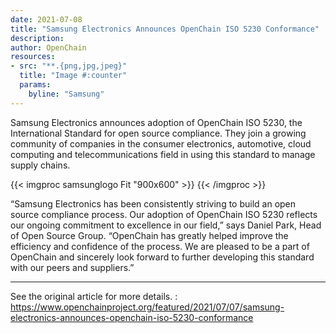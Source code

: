 ```yaml
---
date: 2021-07-08
title: "Samsung Electronics Announces OpenChain ISO 5230 Conformance"
description:
author: OpenChain
resources:
- src: "**.{png,jpg,jpeg}"
  title: "Image #:counter"
  params:
    byline: "Samsung"
---
```


Samsung Electronics announces adoption of OpenChain ISO 5230, the International Standard for open source compliance. They join a growing community of companies in the consumer electronics, automotive, cloud computing and telecommunications field in using this standard to manage supply chains.

{{< imgproc samsunglogo Fit "900x600" >}}
{{< /imgproc >}}

“Samsung Electronics has been consistently striving to build an open source compliance process. Our adoption of OpenChain ISO 5230 reflects our ongoing commitment to excellence in our field,” says Daniel Park, Head of Open Source Group. “OpenChain has greatly helped improve the efficiency and confidence of the process. We are pleased to be a part of OpenChain and sincerely look forward to further developing this standard with our peers and suppliers.”


---

See the original article for more details. : https://www.openchainproject.org/featured/2021/07/07/samsung-electronics-announces-openchain-iso-5230-conformance
